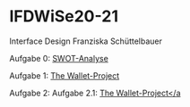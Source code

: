 # IFDWiSe20-21
Interface Design Franziska Schüttelbauer

Aufgabe 0: <a href="https://franzistb.github.io/IFDWiSe20-21/SWOT.pdf">SWOT-Analyse</a>

Aufgabe 1: <a href="https://franzistb.github.io/IFDWiSe20-21/Aufgabe_1_Wallet_Project.pdf">The Wallet-Project</a>

Aufgabe 2:
  Aufgabe 2.1: <a href="https://franzistb.github.io/IFDWiSe20-21/Aufgabe2.1.pdf">The Wallet-Project</a
